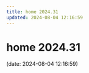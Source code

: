 ```yaml
---
title: home 2024.31
updated: 2024-08-04 12:16:59
---
```


# home 2024.31

(date: 2024-08-04 12:16:59)

